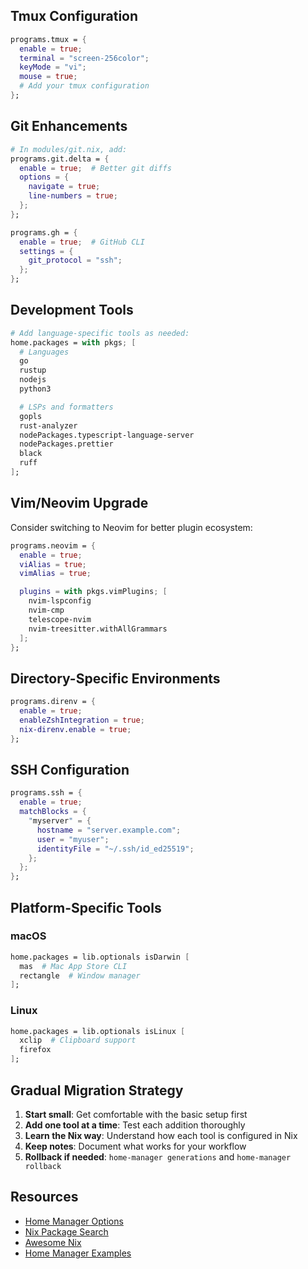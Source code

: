 ## Tmux Configuration

```nix
programs.tmux = {
  enable = true;
  terminal = "screen-256color";
  keyMode = "vi";
  mouse = true;
  # Add your tmux configuration
};
```

## Git Enhancements

```nix
# In modules/git.nix, add:
programs.git.delta = {
  enable = true;  # Better git diffs
  options = {
    navigate = true;
    line-numbers = true;
  };
};

programs.gh = {
  enable = true;  # GitHub CLI
  settings = {
    git_protocol = "ssh";
  };
};
```

## Development Tools

```nix
# Add language-specific tools as needed:
home.packages = with pkgs; [
  # Languages
  go
  rustup
  nodejs
  python3

  # LSPs and formatters
  gopls
  rust-analyzer
  nodePackages.typescript-language-server
  nodePackages.prettier
  black
  ruff
];
```

## Vim/Neovim Upgrade

Consider switching to Neovim for better plugin ecosystem:

```nix
programs.neovim = {
  enable = true;
  viAlias = true;
  vimAlias = true;

  plugins = with pkgs.vimPlugins; [
    nvim-lspconfig
    nvim-cmp
    telescope-nvim
    nvim-treesitter.withAllGrammars
  ];
};
```

## Directory-Specific Environments

```nix
programs.direnv = {
  enable = true;
  enableZshIntegration = true;
  nix-direnv.enable = true;
};
```

## SSH Configuration

```nix
programs.ssh = {
  enable = true;
  matchBlocks = {
    "myserver" = {
      hostname = "server.example.com";
      user = "myuser";
      identityFile = "~/.ssh/id_ed25519";
    };
  };
};
```

## Platform-Specific Tools

### macOS

```nix
home.packages = lib.optionals isDarwin [
  mas  # Mac App Store CLI
  rectangle  # Window manager
];
```

### Linux

```nix
home.packages = lib.optionals isLinux [
  xclip  # Clipboard support
  firefox
];
```

## Gradual Migration Strategy

1. **Start small**: Get comfortable with the basic setup first
2. **Add one tool at a time**: Test each addition thoroughly
3. **Learn the Nix way**: Understand how each tool is configured in Nix
4. **Keep notes**: Document what works for your workflow
5. **Rollback if needed**: `home-manager generations` and `home-manager rollback`

## Resources

- [Home Manager Options](https://nix-community.github.io/home-manager/options.html)
- [Nix Package Search](https://search.nixos.org)
- [Awesome Nix](https://github.com/nix-community/awesome-nix)
- [Home Manager Examples](https://github.com/nix-community/home-manager/tree/master/tests)
